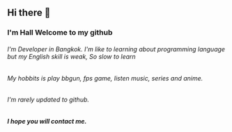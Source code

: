 ## Hi there 👋 
### I'm Hall Welcome to my github

###### I'm Developer in Bangkok. I'm like to learning about programming language but my English skill is weak, So slow to learn
###### My hobbits is play bbgun, fps game, listen music, series and anime.
###### I'm rarely updated to github.

##### I hope you will contact me.

[1.1]: https://i.imgur.com/jnnL8Uy.png

<!-- 
**Sin1apachai/sin1apachai** is a ✨ _special_ ✨ repository because its `README.md` (this file) appears on your GitHub profile.

Here are some ideas to get you started:

- 🔭 I’m currently working on ...
- 🌱 I’m currently learning ...
- 👯 I’m looking to collaborate on ...
- 🤔 I’m looking for help with ...
- 💬 Ask me about ...
- 📫 How to reach me: ...
- 😄 Pronouns: ...
- ⚡ Fun fact: ...
-->
